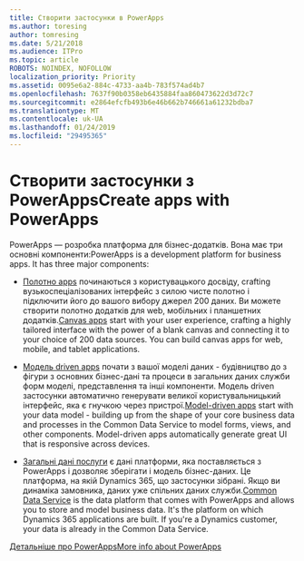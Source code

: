 ```yaml
---
title: Створити застосунки в PowerApps
ms.author: toresing
author: tomresing
ms.date: 5/21/2018
ms.audience: ITPro
ms.topic: article
ROBOTS: NOINDEX, NOFOLLOW
localization_priority: Priority
ms.assetid: 0095e6a2-884c-4733-aa4b-783f574ad4b7
ms.openlocfilehash: 7637f90b0358eb6435884faa860473622d3d72c7
ms.sourcegitcommit: e2864efcfb493b6e46b662b746661a61232bdba7
ms.translationtype: MT
ms.contentlocale: uk-UA
ms.lasthandoff: 01/24/2019
ms.locfileid: "29495365"
---
```

# <a name="create-apps-with-powerapps"></a><span data-ttu-id="30de3-102">Створити застосунки з PowerApps</span><span class="sxs-lookup"><span data-stu-id="30de3-102">Create apps with PowerApps</span></span>

<span data-ttu-id="30de3-p101">PowerApps — розробка платформа для бізнес-додатків. Вона має три основні компоненти:</span><span class="sxs-lookup"><span data-stu-id="30de3-p101">PowerApps is a development platform for business apps. It has three major components:</span></span> 
  
- <span data-ttu-id="30de3-p102">[Полотно apps](https://go.microsoft.com/fwlink/?linkid=874495) починаються з користувацького досвіду, crafting вузькоспеціалізованих інтерфейс з силою чисте полотно і підключити його до вашого вибору джерел 200 даних. Ви можете створити полотно додатків для web, мобільних і планшетних додатків.</span><span class="sxs-lookup"><span data-stu-id="30de3-p102">[Canvas apps](https://go.microsoft.com/fwlink/?linkid=874495) start with your user experience, crafting a highly tailored interface with the power of a blank canvas and connecting it to your choice of 200 data sources. You can build canvas apps for web, mobile, and tablet applications.</span></span> 
    
- <span data-ttu-id="30de3-p103">[Модель driven apps](https://go.microsoft.com/fwlink/?linkid=874496) почати з вашої моделі даних - будівництво до з фігури з основних бізнес-дані та процеси в загальних даних служби форм моделі, представлення та інші компоненти. Модель driven застосунки автоматично генерувати великої користувальницький інтерфейс, яка є гнучкою через пристрої.</span><span class="sxs-lookup"><span data-stu-id="30de3-p103">[Model-driven apps](https://go.microsoft.com/fwlink/?linkid=874496) start with your data model - building up from the shape of your core business data and processes in the Common Data Service to model forms, views, and other components. Model-driven apps automatically generate great UI that is responsive across devices.</span></span> 
    
- <span data-ttu-id="30de3-p104">[Загальні дані послуги](https://go.microsoft.com/fwlink/?linkid=874497) є дані платформи, яка поставляється з PowerApps і дозволяє зберігати і модель бізнес-даних. Це платформа, на якій Dynamics 365, що застосунки зібрані. Якщо ви динаміка замовника, даних уже спільних даних служби.</span><span class="sxs-lookup"><span data-stu-id="30de3-p104">[Common Data Service](https://go.microsoft.com/fwlink/?linkid=874497) is the data platform that comes with PowerApps and allows you to store and model business data. It's the platform on which Dynamics 365 applications are built. If you're a Dynamics customer, your data is already in the Common Data Service.</span></span> 
    
[<span data-ttu-id="30de3-112">Детальніше про PowerApps</span><span class="sxs-lookup"><span data-stu-id="30de3-112">More info about PowerApps</span></span>](https://go.microsoft.com/fwlink/?linkid=874498)
  

